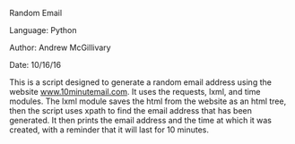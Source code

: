 Random Email

Language: Python

Author: Andrew McGillivary

Date: 10/16/16


This is a script designed to generate a random email address using the website www.10minutemail.com.
It uses the requests, lxml, and time modules.  The lxml module saves the html from the website as an
html tree, then the script uses xpath to find the email address that has been generated.  It then 
prints the email address and the time at which it was created, with a reminder that it will last
for 10 minutes.
